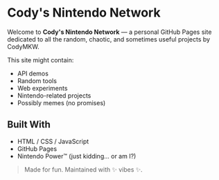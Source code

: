 # Cody's Nintendo Network

Welcome to **Cody's Nintendo Network** — a personal GitHub Pages site dedicated to all the random, chaotic, and sometimes useful projects by CodyMKW.

This site might contain:
- API demos
- Random tools
- Web experiments
- Nintendo-related projects
- Possibly memes (no promises)

## Built With

- HTML / CSS / JavaScript
- GitHub Pages
- Nintendo Power™ (just kidding... or am I?)

> Made for fun. Maintained with ✨ vibes ✨.
